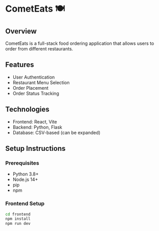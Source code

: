 # CometEats 🍽️

## Overview
CometEats is a full-stack food ordering application that allows users to order from different restaurants.

## Features
- User Authentication
- Restaurant Menu Selection
- Order Placement
- Order Status Tracking

## Technologies
- Frontend: React, Vite
- Backend: Python, Flask
- Database: CSV-based (can be expanded)

## Setup Instructions

### Prerequisites
- Python 3.8+
- Node.js 14+
- pip
- npm

### Frontend Setup
```bash
cd frontend
npm install
npm run dev
